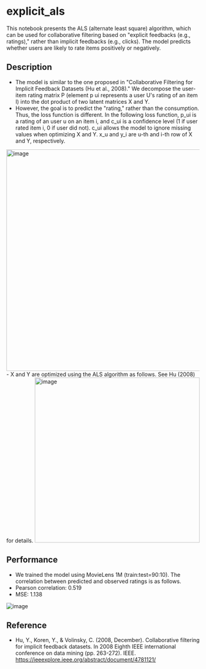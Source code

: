 # explicit_als

This notebook presents the ALS (alternate least square) algorithm, which can be used for collaborative filtering based on "explicit feedbacks (e.g., ratings)," rather than implicit feedbacks (e.g., clicks). The model predicts whether users are likely to rate items positively or negatively.

## Description
  - The model is similar to the one proposed in "Collaborative Filtering for Implicit Feedback Datasets (Hu et al., 2008)." We decompose the user-item rating matrix P (element p ui represents a user U's rating of an item I) into the dot product of two latent matrices X and Y.
  - However, the goal is to predict the "rating," rather than the consumption. Thus, the loss function is different. In the following loss function, p_ui is a rating of an user u on an item i, and c_ui is a confidence level (1 if user rated item i, 0 if user did not). c_ui allows the model to ignore missing values when optimizing X and Y. x_u and y_i are u-th and i-th row of X and Y, respectively.
<img width="577" alt="image" src="https://user-images.githubusercontent.com/13177827/203404778-70fb48b0-e129-489c-adb0-408574aee947.png">
  - X and Y are optimized using the ALS algorithm as follows. See Hu (2008) for details.
<img width="430" alt="image" src="https://user-images.githubusercontent.com/13177827/203404971-ae227764-6ab7-4287-a655-9664a2583803.png">

## Performance
  - We trained the model using MovieLens 1M (train:test=90:10). The correlation between predicted and observed ratings is as follows.
  - Pearson correlation: 0.519
  - MSE: 1.138


![image](https://user-images.githubusercontent.com/13177827/203416468-4ddc3d5e-0fcd-4381-bb48-d98cff1852d7.png)


## Reference
  - Hu, Y., Koren, Y., & Volinsky, C. (2008, December). Collaborative filtering for implicit feedback datasets. In 2008 Eighth IEEE international conference on data mining (pp. 263-272). IEEE. https://ieeexplore.ieee.org/abstract/document/4781121/

